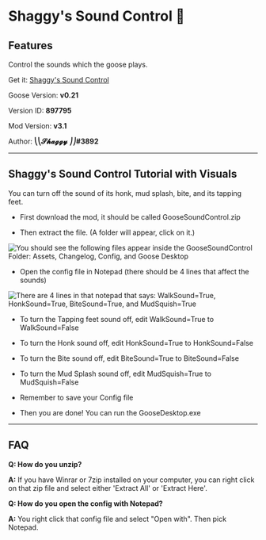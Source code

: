 # Shaggy's Sound Control 🔕

## Features

Control the sounds which the goose plays.

Get it: [Shaggy's Sound Control](https://github.com/DesktopGooseUnofficial/ResourceHub/releases/download/gsc-3.1/GooseSoundControl.zip)

Goose Version: **v0.21**

Version ID: **897795**

Mod Version: **v3.1**

Author: **⎝⎝𝓢𝓱𝓪𝓰𝓰𝔂 ⎠⎠#3892**

---

## Shaggy's Sound Control Tutorial with Visuals

You can turn off the sound of its honk, mud splash, bite, and its tapping feet.

* First download the mod, it should be called GooseSoundControl.zip

* Then extract the file. (A folder will appear, click on it.)

![You should see the following files appear inside the GooseSoundControl Folder: Assets, Changelog, Config, and Goose Desktop](https://raw.githubusercontent.com/DesktopGooseUnofficial/ResourceHub-Images/master/Shaggy%20Sound%20Control/part%201.png "You should see the following files appear inside the GooseSoundControl Folder: Assets, Changelog, Config, and Goose Desktop")

* Open the config file in Notepad (there should be 4 lines that affect the sounds)

![There are 4 lines in that notepad that says: WalkSound=True, HonkSound=True, BiteSound=True, and MudSquish=True](https://raw.githubusercontent.com/DesktopGooseUnofficial/ResourceHub-Images/master/Shaggy%20Sound%20Control/part%202.png "Notice the 4 lines in that notepad that says: WalkSound=True, HonkSound=True, BiteSound=True, and MudSquish=True")

* To turn the Tapping feet sound off, edit WalkSound=True to WalkSound=False

* To turn the Honk sound off, edit HonkSound=True to HonkSound=False

* To turn the Bite sound off, edit BiteSound=True to BiteSound=False

* To turn the Mud Splash sound off, edit MudSquish=True to MudSquish=False

* Remember to save your Config file

* Then you are done! You can run the GooseDesktop.exe

---

## FAQ

**Q: How do you unzip?**

**A:** If you have Winrar or 7zip installed on your computer, you can right click on that zip file and select either 'Extract All' or 'Extract Here'.

**Q: How do you open the config with Notepad?**

**A:** You right click that config file and select "Open with". Then pick Notepad.
